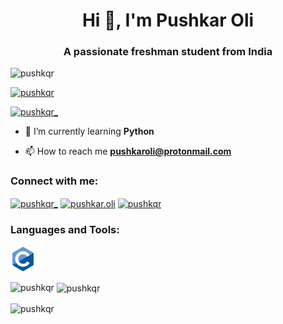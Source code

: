
<h1 align="center">Hi 👋, I'm Pushkar Oli</h1>
<h3 align="center">A passionate freshman student from India</h3>

<p align="left"> <img src="https://komarev.com/ghpvc/?username=pushkqr&label=Profile%20views&color=0e75b6&style=flat" alt="pushkqr" /> </p>

<p align="left"> <a href="https://github.com/ryo-ma/github-profile-trophy"><img src="https://github-profile-trophy.vercel.app/?username=pushkqr" alt="pushkqr" /></a> </p>

<p align="left"> <a href="https://twitter.com/pushkqr_" target="blank"><img src="https://img.shields.io/twitter/follow/pushkqr_?logo=twitter&style=for-the-badge" alt="pushkqr_" /></a> </p>

- 🌱 I’m currently learning **Python**

- 📫 How to reach me **pushkaroli@protonmail.com**

<h3 align="left">Connect with me:</h3>
<p align="left">
<a href="https://twitter.com/pushkqr_" target="blank"><img align="center" src="https://raw.githubusercontent.com/rahuldkjain/github-profile-readme-generator/master/src/images/icons/Social/twitter.svg" alt="pushkqr_" height="30" width="40" /></a>
<a href="https://instagram.com/pushkar.oli" target="blank"><img align="center" src="https://raw.githubusercontent.com/rahuldkjain/github-profile-readme-generator/master/src/images/icons/Social/instagram.svg" alt="pushkar.oli" height="30" width="40" /></a>
<a href="https://www.leetcode.com/pushkqr" target="blank"><img align="center" src="https://raw.githubusercontent.com/rahuldkjain/github-profile-readme-generator/master/src/images/icons/Social/leet-code.svg" alt="pushkqr" height="30" width="40" /></a>
</p>

<h3 align="left">Languages and Tools:</h3>
<p align="left"> <a href="https://www.cprogramming.com/" target="_blank" rel="noreferrer"> <img src="https://raw.githubusercontent.com/devicons/devicon/master/icons/c/c-original.svg" alt="c" width="40" height="40"/> </a> </p>

<p><img align="left" src="https://github-readme-stats.vercel.app/api/top-langs?username=pushkqr&show_icons=true&locale=en&layout=compact" alt="pushkqr" /></p>

<p>&nbsp;<img align="center" src="https://github-readme-stats.vercel.app/api?username=pushkqr&show_icons=true&locale=en" alt="pushkqr" /></p>

<p><img align="center" src="https://github-readme-streak-stats.herokuapp.com/?user=pushkqr&" alt="pushkqr" /></p>

